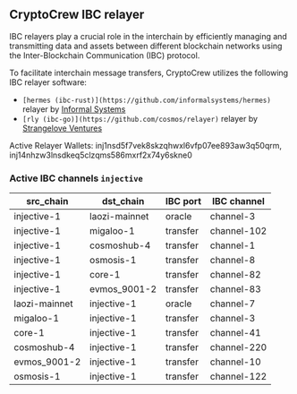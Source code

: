 ## CryptoCrew IBC relayer
IBC relayers play a crucial role in the interchain by efficiently managing and transmitting data and assets between different blockchain networks using the Inter-Blockchain Communication (IBC) protocol.

To facilitate interchain message transfers, CryptoCrew utilizes the following IBC relayer software: 
- `[hermes (ibc-rust)](https://github.com/informalsystems/hermes)` relayer by [Informal Systems](https://github.com/informalsystems)
- `[rly (ibc-go)](https://github.com/cosmos/relayer)` relayer by [Strangelove Ventures](https://github.com/strangelove-ventures)

Active Relayer Wallets: inj1nsd5f7vek8skzqhwxl6vfp07ee893aw3q50qrm, inj14nhzw3lnsdkeq5clzqms586mxrf2x74y6skne0


### Active IBC channels `injective`
| src_chain | dst_chain | IBC port | IBC channel |
| --------------- | --------------- | ------------ | -------------- |
| injective-1 | laozi-mainnet | oracle | channel-3 |
| injective-1 | migaloo-1 | transfer | channel-102 |
| injective-1 | cosmoshub-4 | transfer | channel-1 |
| injective-1 | osmosis-1 | transfer | channel-8 |
| injective-1 | core-1 | transfer | channel-82 |
| injective-1 | evmos_9001-2 | transfer | channel-83 |
| laozi-mainnet | injective-1 | oracle | channel-7 |
| migaloo-1 | injective-1 | transfer | channel-3 |
| core-1 | injective-1 | transfer | channel-41 |
| cosmoshub-4 | injective-1 | transfer | channel-220 |
| evmos_9001-2 | injective-1 | transfer | channel-10 |
| osmosis-1 | injective-1 | transfer | channel-122 |
